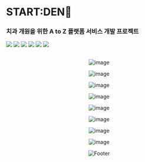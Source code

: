 
<h1>START:DEN🦷</h1>
<h3>치과 개원을 위한 A to Z 플랫폼 서비스 개발 프로젝트</h3>

<span>
    <img src="https://img.shields.io/badge/Apache Tomcat-F8DC75?style=flat&logo=Apache Tomcat&logoColor=black"/>
    <img src="https://img.shields.io/badge/Java-007396?style=flat&logo=Java&logoColor=white"/>
    <img src="https://img.shields.io/badge/JavaScript-F7DF1E?style=flat&logo=JavaScript&logoColor=black"/>
    <img src="https://img.shields.io/badge/Spring-6DB33F?style=flat&logo=Spring&logoColor=white"/>
    <img src="https://img.shields.io/badge/Oracle-F80000?style=flat&logo=Oracle&logoColor=white"/>
    <img src="https://img.shields.io/badge/Eclipse IDE-2C2255?style=flat&logo=Eclipse IDE&logoColor=white"/>
</span>
<h2></h2>

<div align=center>

![image](https://user-images.githubusercontent.com/60122680/168520039-05eba68f-85bd-4257-a9da-e8851d6b8057.png)

![image](https://user-images.githubusercontent.com/60122680/168522796-3449bc6d-43d0-47be-9024-654ab377012e.png)

![image](https://user-images.githubusercontent.com/60122680/168522759-8c696c41-f70b-494e-ade8-366ff1a3ab13.png)

![image](https://user-images.githubusercontent.com/60122680/168523258-da22988e-a2f0-4a92-836b-3abbca984f2c.png)

![image](https://user-images.githubusercontent.com/60122680/168523173-93be89fe-7986-4b77-9e12-f8341ecf1400.png)

![image](https://user-images.githubusercontent.com/60122680/168523216-bb22ff0e-b445-44c1-a360-d2ca6fe3fa74.png)

![image](https://user-images.githubusercontent.com/60122680/168523229-3f03df05-adb9-475d-88db-78ea22f372da.png)

![image](https://user-images.githubusercontent.com/60122680/168523242-afca125a-4ca6-4954-abd9-878e9a9739e3.png)

![Footer](https://capsule-render.vercel.app/api?type=waving&color=auto&height=200&section=footer)
</div>
